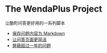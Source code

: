 # The WendaPlus Project

让酷町问答更好用的一系列脚本

- [保存问题内容为 Markdown](https://greasyfork.org/zh-CN/scripts/483435-wendaplus-save-questions-as-markdown)
- [让问答页面更简洁](https://greasyfork.org/zh-CN/scripts/483436-wendaplus-lightweight-pages)
- [屏蔽超过一年的问题](https://greasyfork.org/zh-CN/scripts/483437-wendaplus-block-old-questions)